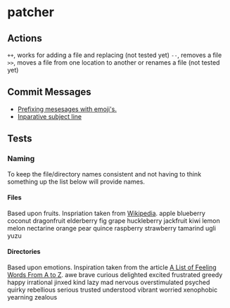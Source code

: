 # patcher

## Actions
`++`, works for adding a file and replacing (not tested yet)
`--`, removes a file
`>>`, moves a file from one location to another or renames a file (not tested yet)

## Commit Messages
* [Prefixing mesesages with emoji's.](https://gitmoji.carloscuesta.me/)
* [Inparative subject line](https://chris.beams.io/posts/git-commit/#imperative)

## Tests
### Naming
To keep the file/directory names consistent and not having to think something up the list below will provide names.

#### Files
Based upon fruits. Inspriation taken from [Wikipedia](https://simple.wikipedia.org/wiki/List_of_fruits).
apple
blueberry
coconut
dragonfruit
elderberry
fig
grape
huckleberry
jackfruit
kiwi
lemon
melon
nectarine
orange
pear
quince
raspberry
strawberry
tamarind
ugli
yuzu


#### Directories
Based upon emotions. Inspiration taken from the article [A List of Feeling Words From A to Z](https://www.thespruce.com/feelings-words-from-a-to-z-2086647).
awe
brave
curious
delighted
excited
frustrated
greedy
happy
irrational
jinxed
kind
lazy
mad
nervous
overstimulated
psyched
quirky
rebellious
serious
trusted
understood
vibrant
worried
xenophobic
yearning
zealous
